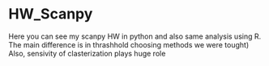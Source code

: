# HW_Scanpy
Here you can see my scanpy HW in python and also same analysis using R.
The main difference is in thrashhold choosing methods we were tought)
Also, sensivity of clasterization plays huge role
